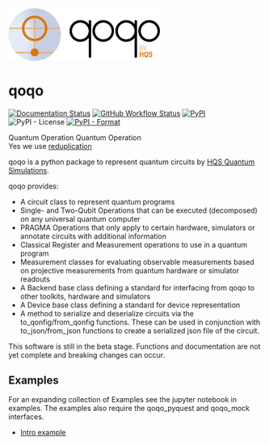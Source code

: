 <img src="qoqo_Logo_vertical_color.png" alt="qoqo logo" width="300" />


# qoqo

[![Documentation Status](https://readthedocs.org/projects/qoqo/badge/?version=latest)](https://qoqo.readthedocs.io/en/latest/?badge=latest)
[![GitHub Workflow Status](https://github.com/HQSquantumsimulations/qoqo/workflows/ci_tests/badge.svg)](https://github.com/HQSquantumsimulations/qoqo/actions)
[![PyPI](https://img.shields.io/pypi/v/qoqo)](https://pypi.org/project/qoqo/)
![PyPI - License](https://img.shields.io/pypi/l/qoqo)
[![PyPI - Format](https://img.shields.io/pypi/format/qoqo)](https://pypi.org/project/qoqo/)

Quantum Operation Quantum Operation  
Yes we use [reduplication](https://en.wikipedia.org/wiki/Reduplication)

qoqo is a python package to represent quantum circuits by [HQS Quantum Simulations](https://quantumsimulations.de).

qoqo provides:

* A circuit class to represent quantum programs
* Single- and Two-Qubit Operations that can be executed (decomposed) on any universal quantum computer
* PRAGMA Operations that only apply to certain hardware, simulators or annotate circuits with additional information
* Classical Register and Measurement operations to use in a quantum program
* Measurement classes for evaluating observable measurements based on projective measurements from quantum hardware or simulator readouts
* A Backend base class defining a standard for interfacing from qoqo to other toolkits, hardware and simulators
* A Device base class defining a standard for device representation
* A method to serialize and deserialize circuits via the to_qonfig/from_qonfig functions. These can be used in conjunction with to_json/from_json functions to create a serialized json file of the circuit.

This software is still in the beta stage. Functions and documentation are not yet complete and breaking changes can occur.

## Examples

For an expanding collection of Examples see the jupyter notebook in examples. The examples also require the qoqo_pyquest and qoqo_mock interfaces.

* [Intro example](https://nbviewer.jupyter.org/github/HQSquantumsimulations/qoqo/blob/main/examples/Intro_to_qoqo.ipynb)
